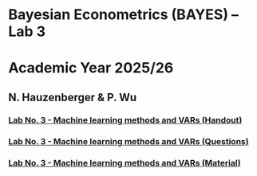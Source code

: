 # Bayesian Econometrics (BAYES) – Lab 3
# Academic Year 2025/26
## N. Hauzenberger & P. Wu

### [Lab No. 3 - Machine learning methods and VARs (Handout)](./Handout.pdf)
### [Lab No. 3 - Machine learning methods and VARs (Questions)](./Questions.pdf)
### [Lab No. 3 - Machine learning methods and VARs (Material)](https://github.com/nhauzenb/SGPE-ECNM11060/tree/main/Main%20Lab%20Material%20(Matlab)/Lab%203)
